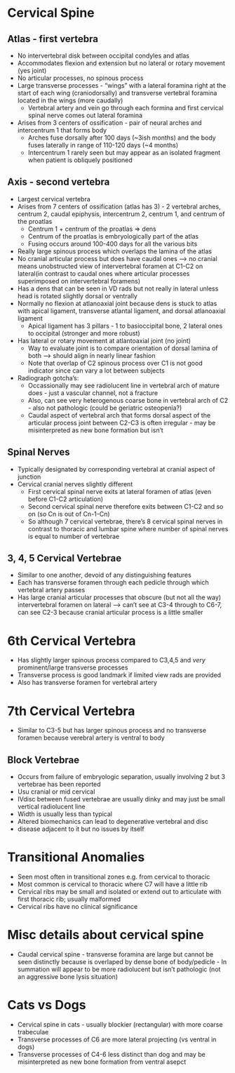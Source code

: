 # Cervical Spine

## Atlas - first vertebra
* No intervertebral disk between occipital condyles and atlas
* Accommodates flexion and extension but no lateral or rotary movement (yes joint)
* No articular processes, no spinous process
* Large transverse processes - “wings” with a lateral foramina right at the start of each wing (craniodorsally) and transverse vertebral foramina located in the wings (more caudally)
  * Vertebral artery and vein go through each formina and first cervical spinal nerve comes out lateral foramina
* Arises from 3 centers of ossification - pair of neural arches and intercentrum 1 that forms body
  * Arches fuse dorsally after 100 days (~3ish months) and the body fuses laterally in range of 110-120 days (~4 months)
  * Intercentrum 1 rarely seen but may appear as an isolated fragment when patient is obliquely positioned


## Axis - second vertebra
* Largest cervical vertebra
* Arises from 7 centers of ossification (atlas has 3) - 2 vertebral arches, centrum 2, caudal epiphysis, intercentrum 2, centrum 1, and centrum of the proatlas
  *  Centrum 1 + centrum of the proatlas => dens
  *  Centrum of the proatlas is embryologically part of the atlas
  *  Fusing occurs around 100-400 days for all the various bits
* Really large spinous process which overlaps the lamina of the atlas
* No cranial articular process but does have caudal ones --> no cranial means unobstructed view of intervertebral foramen at C1-C2 on lateral(in contrast to caudal ones where articular processes superimposed on intervertebral foramens)
* Has a dens that can be seen in VD rads but not really in lateral unless head is rotated slightly dorsal or ventrally
* Normally no flexion at atlanoaxial joint because dens is stuck to atlas with apical ligament, transverse atlantal ligament, and dorsal atlanoaxial ligament
  * Apical ligament has 3 pillars - 1 to basioccipital bone, 2 lateral ones to occipital (stronger and more robust)
* Has lateral or rotary movement at atlantoaxial joint (no joint)
  * Way to evaluate joint is to compare orientation of dorsal lamina of both --> should align in nearly linear fashion
  * Note that overlap of C2 spinous process over C1 is not good indicator since can vary a lot between subjects
* Radiograph gotcha’s:
  * Occassionally may see radiolucent line in vertebral arch of mature does - just a vascular channel, not a fracture
  * Also, can see very heterogenous coarse bone in vertebral arch of C2 - also not pathologic (could be geriatric osteopenia?)
  * Caudal aspect of vertebral arch that forms dorsal aspect of the articular process joint between C2-C3 is often irregular - may be misinterpreted as new bone formation but isn’t

## Spinal Nerves
* Typically designated by corresponding vertebral at cranial aspect of junction 
* Cervical cranial nerves slightly different
  * First cervical spinal nerve exits at lateral foramen of atlas (even before C1-C2 articulation)
  * Second cervical spinal nerve therefore exits between C1-C2 and so on (so Cn is out of Cn-1-Cn)
  * So although 7 cervical vertebrae, there’s 8 cervical spinal nerves in contrast to thoracic and lumbar spine where number of spinal nerves is equal to number of vertebrae

## 3, 4, 5 Cervical Vertebrae
* Similar to one another, devoid of any distinguishing features
* Each has transverse foramen through each pedicle through which vertebral artery passes
* Has large cranial articular processes that obscure (but not all the way) intervertebral foramen on lateral --> can’t see at C3-4 through to C6-7, can see C2-3 because cranial articular process is a little smaller

# 6th Cervical Vertebra
* Has slightly larger spinous process compared to C3,4,5 and *very* prominent/large transverse processes
* Transverse process is good landmark if limited view rads are provided
* Also has transverse foramen for vertebral artery

# 7th Cervical Vertebra
* Similar to C3-5 but has larger spinous process and no transverse foramen because verebral artery is ventral to body 

## Block Vertebrae
* Occurs from failure of embryologic separation, usually involving 2 but 3 vertebrae has been reported
* Usu cranial or mid cervical
* IVdisc between fused vertebrae are usually dinky and may just be small vertical radiolucent line
* Width is usually less than typical
* Altered biomechanics can lead to degenerative vertebral and disc
* disease adjacent to it but no issues by itself

# Transitional Anomalies
* Seen most often in transitional zones e.g. from cervical to thoracic
* Most common is cervical to thoracic where C7 will have a little rib
* Cervical ribs may be small and isolated or extend out to articulate with first thoracic rib; usually malformed
* Cervical ribs have no clinical significance

# Misc details about cervical spine
* Caudal cervical spine - transverse foramina are large but cannot be seen distinctly because is overlaped by dense bone of body/pedicle - In summation will appear to be more radiolucent but isn’t pathologic (not an aggressive bone lysis situation)

# Cats vs Dogs
* Cervical spine in cats - usually blockier (rectangular) with more coarse trabeculae
* Transverse processes of C6 are more lateral projecting (vs ventral in dogs)
* Transverse processes of C4-6 less distinct than dog and may be misinterpreted as new bone formation from ventral asepct 